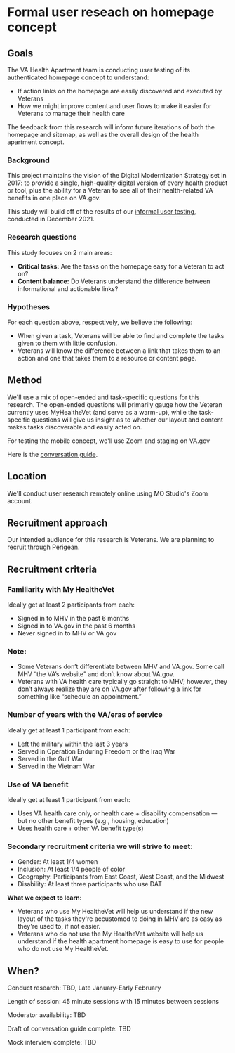 # Formal user reseach on homepage concept

## Goals
The VA Health Apartment team is conducting user testing of its authenticated homepage concept to understand: 
* If action links on the homepage are easily discovered and executed by Veterans
* How we might improve content and user flows to make it easier for Veterans to manage their health care

The feedback from this research will inform future iterations of both the homepage and sitemap, as well as the overall design of the health apartment concept.

### Background
This project maintains the vision of the Digital Modernization Strategy set in 2017: to provide a single, high-quality digital version of every health product or tool, plus the ability for a Veteran to see all of their health-related VA benefits in one place on VA.gov.

This study will build off of the results of our [informal user testing](https://github.com/department-of-veterans-affairs/va.gov-team/blob/master/products/health-care/health-apartment/research/2021/homepage-guerilla-test-12-2021/2021-12-guerilla-research-report.pdf), conducted in December 2021. 

### Research questions
This study focuses on 2 main areas:
* **Critical tasks:** Are the tasks on the homepage easy for a Veteran to act on?
* **Content balance:** Do Veterans understand the difference between informational and actionable links?

### Hypotheses
For each question above, respectively, we believe the following:
* When given a task, Veterans will be able to find and complete the tasks given to them with little confusion.
* Veterans will know the difference between a link that takes them to an action and one that takes them to a resource or content page. 

## Method
We'll use a mix of open-ended and task-specific questions for this research. The open-ended questions will primarily gauge how the Veteran currently uses MyHealtheVet (and serve as a warm-up), while the task-specific questions will give us insight as to whether our layout and content makes tasks discoverable and easily acted on. 

For testing the mobile concept, we'll use Zoom and staging on VA.gov

Here is the [conversation guide](https://github.com/department-of-veterans-affairs/va.gov-team/blob/master/products/health-care/health-apartment/research/2021/homepage-formal-research-12-2021/Conversation-guide.md).

## Location
We'll conduct user research remotely online using MO Studio's Zoom account.

## Recruitment approach
Our intended audience for this research is Veterans. We are planning to recruit through Perigean. 

## Recruitment criteria

### Familiarity with My HealtheVet 
Ideally get at least 2 participants from each:

* Signed in to MHV in the past 6 months
* Signed in to VA.gov in the past 6 months
* Never signed in to MHV or VA.gov

### Note:

* Some Veterans don’t differentiate between MHV and VA.gov. Some call MHV “the VA’s website” and don’t know about VA.gov.
* Veterans with VA health care typically go straight to MHV; however, they don’t always realize they are on VA.gov after following a link for something like “schedule an appointment.”

### Number of years with the VA/eras of service
Ideally get at least 1 participant from each:

* Left the military within the last 3 years
* Served in Operation Enduring Freedom or the Iraq War
* Served in the Gulf War
* Served in the Vietnam War

### Use of VA benefit 
Ideally get at least 1 participant from each:

* Uses VA health care only, or health care + disability compensation — but no other benefit types (e.g., housing, education)
* Uses health care + other VA benefit type(s)

### Secondary recruitment criteria we will strive to meet:

* Gender: At least 1/4 women
* Inclusion: At least 1/4 people of color
* Geography: Participants from East Coast, West Coast, and the Midwest
* Disability: At least three participants who use DAT

**What we expect to learn:**
* Veterans who use My HealtheVet will help us understand if the new layout of the tasks they're accustomed to doing in MHV are as easy as they're used to, if not easier.
* Veterans who do not use the My HealtheVet website will help us understand if the health apartment homepage is easy to use for people who do not use My HealtheVet.

## When?
Conduct research: TBD, Late January-Early February

Length of session: 45 minute sessions with 15 minutes between sessions

Moderator availability: TBD

Draft of conversation guide complete: TBD

Mock interview complete: TBD
